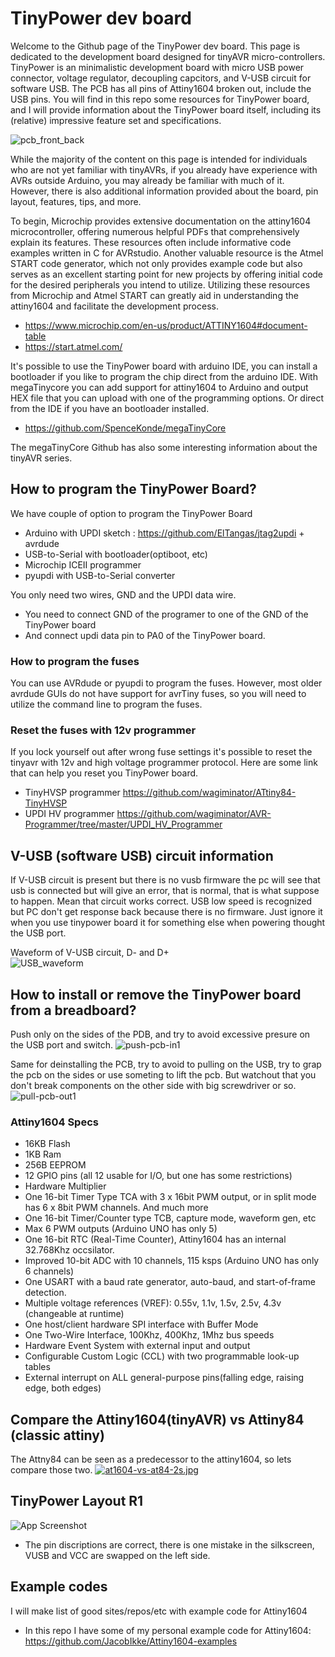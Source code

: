 
# TinyPower dev board

Welcome to the Github page of the TinyPower dev board. This page is dedicated to the development board designed for tinyAVR micro-controllers. TinyPower is an minimalistic development board with micro USB power connector, voltage regulator, decoupling capcitors, and V-USB circuit for software USB. The PCB has all pins of Attiny1604 broken out, include the USB pins. You will find in this repo some resources for TinyPower board, and I will provide information about the TinyPower board itself, including its (relative) impressive feature set and specifications. 

![pcb_front_back](https://i.postimg.cc/XYgpMDkg/full-populated-v1b-small.jpg)

While the majority of the content on this page is intended for individuals who are not yet familiar with tinyAVRs, if you already have experience with AVRs outside Arduino, you may already be familiar with much of it. However, there is also additional information provided about the board, pin layout, features, tips, and more.

To begin, Microchip provides extensive documentation on the attiny1604 microcontroller, offering numerous helpful PDFs that comprehensively explain its features. These resources often include informative code examples written in C for AVRstudio. Another valuable resource is the Atmel START code generator, which not only provides example code but also serves as an excellent starting point for new projects by offering initial code for the desired peripherals you intend to utilize. Utilizing these resources from Microchip and Atmel START can greatly aid in understanding the attiny1604 and facilitate the development process.

- https://www.microchip.com/en-us/product/ATTINY1604#document-table 
- https://start.atmel.com/

It's possible to use the TinyPower board with arduino IDE, you can install a bootloader if you like to program the chip direct from the arduino IDE. 
With megaTinycore you can add support for attiny1604 to Arduino and output HEX file that you can upload with one of the programming options. Or direct from the IDE if you have an bootloader installed. 

- https://github.com/SpenceKonde/megaTinyCore

The megaTinyCore Github has also some interesting information about the tinyAVR series. 

## How to program the TinyPower Board?
We have couple of option to program the TinyPower Board
- Arduino with UPDI sketch : https://github.com/ElTangas/jtag2updi + avrdude
- USB-to-Serial with bootloader(optiboot, etc)
- Microchip ICEII programmer
- pyupdi with USB-to-Serial converter

You only need two wires, GND and the UPDI data wire. 
- You need to connect GND of the programer to one of the GND of the TinyPower board
- And connect updi data pin to PA0 of the TinyPower board. 


### How to program the fuses 
You can use AVRdude or pyupdi to program the fuses. However, most older avrdude GUIs do not have support for avrTiny fuses, so you will need to utilize the command line to program the fuses.

### Reset the fuses with 12v programmer
If you lock yourself out after wrong fuse settings it's possible to reset the tinyavr with 12v and high voltage programmer protocol. 
Here are some link that can help you reset you TinyPower board. 

- TinyHVSP programmer https://github.com/wagiminator/ATtiny84-TinyHVSP
- UPDI HV programmer https://github.com/wagiminator/AVR-Programmer/tree/master/UPDI_HV_Programmer

## V-USB (software USB) circuit information

If V-USB circuit is present but there is no vusb firmware the pc will see that usb is connected but will give an error, that is normal, that is what suppose to happen. Mean that circuit works correct. USB low speed is recognized but PC don't get response back because there is no firmware. Just ignore it when you use tinypower board it for something else when powering thought the USB port.

Waveform of V-USB circuit, D- and D+ <br>
![USB_waveform](https://i.postimg.cc/hvK2gjHZ/usb-sync-signal-from-PC-to-device3-SOF.jpg)

## How to install or remove the TinyPower board from a breadboard?
Push only on the sides of the PDB, and try to avoid excessive presure on the USB port and switch.
![push-pcb-in1](https://i.postimg.cc/4xxDdtCX/push-pcb-in1.jpg)

Same for deinstalling the PCB, try to avoid to pulling on the USB, try to grap the pcb on the sides or use someting to lift the pcb. 
But watchout that you don't break components on the other side with big screwdriver or so. 
![pull-pcb-out1](https://i.postimg.cc/W1YQJ3jg/pull-pcb-out1.jpg)


### Attiny1604 Specs
- 16KB Flash
- 1KB Ram
- 256B EEPROM
- 12 GPIO pins (all 12 usable for I/O, but one has some restrictions)
- Hardware Multiplier
- One 16-bit Timer Type TCA with 3 x 16bit PWM output, or in split mode has 6 x 8bit PWM channels. And much more
- One 16-bit Timer/Counter type TCB, capture mode, waveform gen, etc
- Max 6 PWM outputs (Arduino UNO has only 5)
- One 16-bit RTC (Real-Time Counter), Attiny1604 has an internal 32.768Khz occsilator.
- Improved 10-bit ADC with 10 channels, 115 ksps (Arduino UNO has only 6 channels)
- One USART with a baud rate generator, auto-baud, and start-of-frame detection.
- Multiple voltage references (VREF): 0.55v, 1.1v, 1.5v, 2.5v, 4.3v (changeable at runtime)
- One host/client hardware SPI interface with Buffer Mode
- One Two-Wire Interface, 100Khz, 400Khz, 1Mhz bus speeds
- Hardware Event System with external input and output
- Configurable Custom Logic (CCL) with two programmable look-up tables
- External interrupt on ALL general-purpose pins(falling edge, raising edge, both edges)

## Compare the Attiny1604(tinyAVR) vs Attiny84 (classic attiny)
The Attny84 can be seen as a predecessor to the attiny1604, so lets compare those two. 
[![at1604-vs-at84-2s.jpg](https://i.postimg.cc/BZBHVCdH/at1604-vs-at84-2s.jpg)](https://postimg.cc/yWWDJ068)

## TinyPower Layout R1
![App Screenshot](https://i.postimg.cc/k58bzTJ4/Pin-layout-tinypower-v1-b.jpg)
- The pin discriptions are correct, there is one mistake in the silkscreen, VUSB and VCC are swapped on the left side. 

## Example codes
I will make list of good sites/repos/etc with example code for Attiny1604

- In this repo I have some of my personal example code for Attiny1604: https://github.com/JacobIkke/Attiny1604-examples



